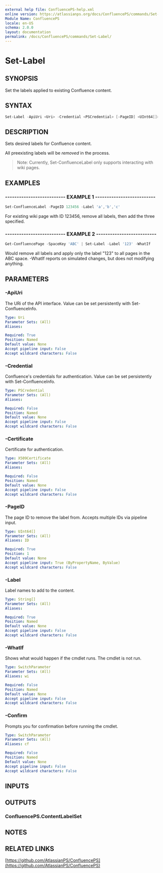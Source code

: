 ```yaml
---
external help file: ConfluencePS-help.xml
online version: https://atlassianps.org/docs/ConfluencePS/commands/Set-Label/
Module Name: ConfluencePS
locale: en-US
schema: 2.0.0
layout: documentation
permalink: /docs/ConfluencePS/commands/Set-Label/
---
```

# Set-Label

## SYNOPSIS

Set the labels applied to existing Confluence content.

## SYNTAX

```powershell
Set-Label -ApiUri <Uri> -Credential <PSCredential> [-PageID] <UInt64[]> -Label <String[]> [-WhatIf] [-Confirm]
```

## DESCRIPTION

Sets desired labels for Confluence content.

All preexisting labels will be *removed* in the process.

> Note: Currently, Set-ConfluenceLabel only supports interacting with wiki pages.

## EXAMPLES

### -------------------------- EXAMPLE 1 --------------------------

```powershell
Set-ConfluenceLabel -PageID 123456 -Label 'a','b','c'
```

For existing wiki page with ID 123456, remove all labels, then add the three specified.

### -------------------------- EXAMPLE 2 --------------------------

```powershell
Get-ConfluencePage -SpaceKey 'ABC' | Set-Label -Label '123' -WhatIf
```

Would remove all labels and apply only the label "123" to all pages in the ABC space.
-WhatIf reports on simulated changes, but does not modifying anything.

## PARAMETERS

### -ApiUri

The URi of the API interface.
Value can be set persistently with Set-ConfluenceInfo.

```yaml
Type: Uri
Parameter Sets: (All)
Aliases:

Required: True
Position: Named
Default value: None
Accept pipeline input: False
Accept wildcard characters: False
```

### -Credential

Confluence's credentials for authentication.
Value can be set persistently with Set-ConfluenceInfo.

```yaml
Type: PSCredential
Parameter Sets: (All)
Aliases:

Required: False
Position: Named
Default value: None
Accept pipeline input: False
Accept wildcard characters: False
```

### -Certificate

Certificate for authentication.

```yaml
Type: X509Certificate
Parameter Sets: (All)
Aliases:

Required: False
Position: Named
Default value: None
Accept pipeline input: False
Accept wildcard characters: False
```

### -PageID

The page ID to remove the label from.
Accepts multiple IDs via pipeline input.

```yaml
Type: UInt64[]
Parameter Sets: (All)
Aliases: ID

Required: True
Position: 1
Default value: None
Accept pipeline input: True (ByPropertyName, ByValue)
Accept wildcard characters: False
```

### -Label

Label names to add to the content.

```yaml
Type: String[]
Parameter Sets: (All)
Aliases:

Required: True
Position: Named
Default value: None
Accept pipeline input: False
Accept wildcard characters: False
```

### -WhatIf

Shows what would happen if the cmdlet runs.
The cmdlet is not run.

```yaml
Type: SwitchParameter
Parameter Sets: (All)
Aliases: wi

Required: False
Position: Named
Default value: None
Accept pipeline input: False
Accept wildcard characters: False
```

### -Confirm

Prompts you for confirmation before running the cmdlet.

```yaml
Type: SwitchParameter
Parameter Sets: (All)
Aliases: cf

Required: False
Position: Named
Default value: None
Accept pipeline input: False
Accept wildcard characters: False
```

## INPUTS

## OUTPUTS

### ConfluencePS.ContentLabelSet

## NOTES

## RELATED LINKS

[https://github.com/AtlassianPS/ConfluencePS](https://github.com/AtlassianPS/ConfluencePS)

